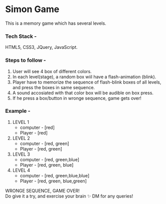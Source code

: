# Simon Game
This is a memory game which has several levels.

### Tech Stack -
HTML5, CSS3, JQuery, JavaScript.

### Steps to follow -
1. User will see 4 box of different colors.
2. In each level(stage), a random box wiil have a flash-animation (blink).
3. Player have to memorize the sequence of flash-blink boxes of all levels, and press the boxes in same sequence.
4. A sound accosiated with that color box will be audible on box press.
5. If he press a box/button in wronge sequence, game gets over!

### Example -
<ol>
  <li>LEVEL 1
    <ul>
      <li>computer - [red]</li>
      <li>Player - [red]</li>
    </ul>
  </li>
  <li>LEVEL 2
    <ul>
      <li>computer - [red, green]</li>
      <li>Player - [red, green]</li>
    </ul>
  </li>
  <li>LEVEL 3
    <ul>
      <li>computer - [red, green,blue]</li>
      <li>Player - [red, green, blue]</li>
    </ul>
  </li>
  <li>LEVEL 4
    <ul>
      <li>computer - [red, green,blue,blue]</li>
      <li>Player - [red, green, blue,green]</li>
    </ul>
  </li>
</ol>
WRONGE SEQUENCE, GAME OVER!
<br>
Do give it a try, and exercise your brain ✨
DM for any queries!
